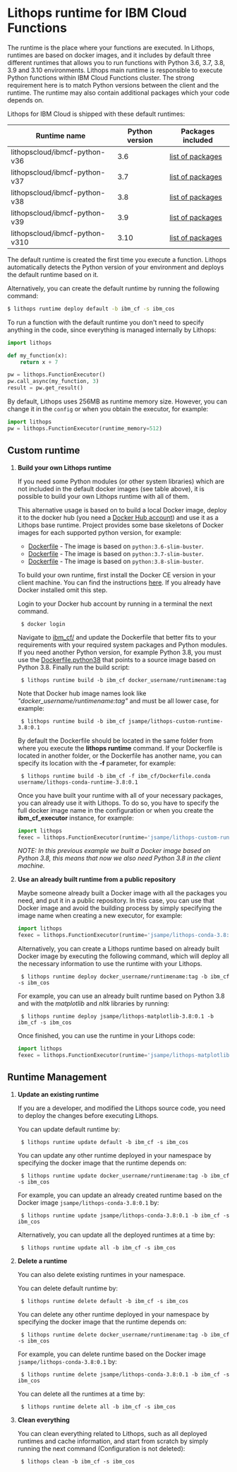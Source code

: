 # Lithops runtime for IBM Cloud Functions

The runtime is the place where your functions are executed. In Lithops, runtimes are based on docker images, and it includes by default three different runtimes that allows you to run functions with Python 3.6, 3.7, 3.8, 3.9 and 3.10 environments. Lithops main runtime is responsible to execute Python functions within IBM Cloud Functions cluster. The strong requirement here is to match Python versions between the client and the runtime. The runtime may also contain additional packages which your code depends on.

Lithops for IBM Cloud is shipped with these default runtimes:

| Runtime name | Python version | Packages included |
| ----| ----| ---- |
| lithopscloud/ibmcf-python-v36 | 3.6 | [list of packages](requirements.txt) |
| lithopscloud/ibmcf-python-v37 | 3.7 | [list of packages](requirements.txt) |
| lithopscloud/ibmcf-python-v38 | 3.8 | [list of packages](requirements.txt) |
| lithopscloud/ibmcf-python-v39 | 3.9 | [list of packages](requirements.txt) |
| lithopscloud/ibmcf-python-v310 | 3.10 | [list of packages](requirements.txt) |

The default runtime is created the first time you execute a function. Lithops automatically detects the Python version of your environment and deploys the default runtime based on it.

Alternatively, you can create the default runtime by running the following command:

```bash
$ lithops runtime deploy default -b ibm_cf -s ibm_cos
```

To run a function with the default runtime you don't need to specify anything in the code, since everything is managed internally by Lithops:

```python
import lithops

def my_function(x):
    return x + 7

pw = lithops.FunctionExecutor()
pw.call_async(my_function, 3)
result = pw.get_result()
```

By default, Lithops uses 256MB as runtime memory size. However, you can change it in the `config` or when you obtain the executor, for example:

```python
import lithops
pw = lithops.FunctionExecutor(runtime_memory=512)
```

## Custom runtime

1. **Build your own Lithops runtime**

    If you need some Python modules (or other system libraries) which are not included in the default docker images (see table above), it is possible to build your own Lithops runtime with all of them.

    This alternative usage is based on to build a local Docker image, deploy it to the docker hub (you need a [Docker Hub account](https://hub.docker.com)) and use it as a Lithops base runtime.
    Project provides some base skeletons of Docker images for each supported python version, for example:

    * [Dockerfile](ibm_cf/Dockerfile.python36) - The image is based on `python:3.6-slim-buster`. 
    * [Dockerfile](ibm_cf/Dockerfile.python37) - The image is based on `python:3.7-slim-buster`. 
    * [Dockerfile](ibm_cf/Dockerfile.python38) - The image is based on `python:3.8-slim-buster`. 

    To build your own runtime, first install the Docker CE version in your client machine. You can find the instructions [here](https://docs.docker.com/get-docker/). If you already have Docker installed omit this step.

    Login to your Docker hub account by running in a terminal the next command.

        $ docker login

    Navigate to [ibm_cf/](imb_cf/) and update the Dockerfile that better fits to your requirements with your required system packages and Python modules.
    If you need another Python version, for example Python 3.8, you must use the [Dockerfile.python38](ibm_cf/Dockerfile.python38) that
    points to a source image based on Python 3.8. Finally run the build script:

        $ lithops runtime build -b ibm_cf docker_username/runtimename:tag

    Note that Docker hub image names look like *"docker_username/runtimename:tag"* and must be all lower case, for example:

        $ lithops runtime build -b ibm_cf jsampe/lithops-custom-runtime-3.8:0.1

    By default the Dockerfile should be located in the same folder from where you execute the **lithops runtime** command. If your Dockerfile is located in another folder, or the Dockerfile has another name, you can specify its location with the **-f** parameter, for example:

        $ lithops runtime build -b ibm_cf -f ibm_cf/Dockerfile.conda username/lithops-conda-runtime-3.8:0.1

    Once you have built your runtime with all of your necessary packages, you can already use it with Lithops.
    To do so, you have to specify the full docker image name in the configuration or when you create the **ibm_cf_executor** instance, for example:

    ```python
    import lithops
    fexec = lithops.FunctionExecutor(runtime='jsampe/lithops-custom-runtime-3.8:0.1')
    ```

    *NOTE: In this previous example we built a Docker image based on Python 3.8, this means that now we also need Python 3.8 in the client machine.*

2. **Use an already built runtime from a public repository**

    Maybe someone already built a Docker image with all the packages you need, and put it in a public repository.
    In this case, you can use that Docker image and avoid the building process by simply specifying the image name when creating a new executor, for example:

    ```python
    import lithops
    fexec = lithops.FunctionExecutor(runtime='jsampe/lithops-conda-3.8:0.1')
    ```

    Alternatively, you can create a Lithops runtime based on already built Docker image by executing the following command, which will deploy all the necessary information to use the runtime with your Lithops.

        $ lithops runtime deploy docker_username/runtimename:tag -b ibm_cf -s ibm_cos

    For example, you can use an already built runtime based on Python 3.8 and with the *matplotlib* and *nltk* libraries by running:

        $ lithops runtime deploy jsampe/lithops-matplotlib-3.8:0.1 -b ibm_cf -s ibm_cos

    Once finished, you can use the runtime in your Lithops code:

    ```python
    import lithops
    fexec = lithops.FunctionExecutor(runtime='jsampe/lithops-matplotlib:3.8:0.1')
    ```

## Runtime Management

1. **Update an existing runtime**

    If you are a developer, and modified the Lithops source code, you need to deploy the changes before executing Lithops.

    You can update default runtime by:

        $ lithops runtime update default -b ibm_cf -s ibm_cos

    You can update any other runtime deployed in your namespace by specifying the docker image that the runtime depends on:

        $ lithops runtime update docker_username/runtimename:tag -b ibm_cf -s ibm_cos

    For example, you can update an already created runtime based on the Docker image `jsampe/lithops-conda-3.8:0.1` by:

        $ lithops runtime update jsampe/lithops-conda-3.8:0.1 -b ibm_cf -s ibm_cos

    Alternatively, you can update all the deployed runtimes at a time by:

        $ lithops runtime update all -b ibm_cf -s ibm_cos

2. **Delete a runtime**

    You can also delete existing runtimes in your namespace.

    You can delete default runtime by:

        $ lithops runtime delete default -b ibm_cf -s ibm_cos

    You can delete any other runtime deployed in your namespace by specifying the docker image that the runtime depends on:

        $ lithops runtime delete docker_username/runtimename:tag -b ibm_cf -s ibm_cos

    For example, you can delete runtime based on the Docker image `jsampe/lithops-conda-3.8:0.1` by:

        $ lithops runtime delete jsampe/lithops-conda-3.8:0.1 -b ibm_cf -s ibm_cos

    You can delete all the runtimes at a time by:

        $ lithops runtime delete all -b ibm_cf -s ibm_cos

3. **Clean everything**

     You can clean everything related to Lithops, such as all deployed runtimes and cache information, and start from scratch by simply running the next command (Configuration is not deleted):

        $ lithops clean -b ibm_cf -s ibm_cos
